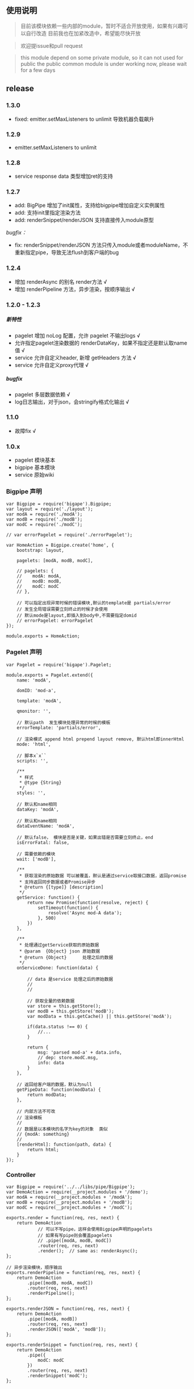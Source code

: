 ## 使用说明
> 目前该模块依赖一些内部的module，暂时不适合开放使用，如果有兴趣可以自行改造
> 目前我也在加紧改造中，希望能尽快开放

> 欢迎提issue和pull request

> this module depend on some private module, so it can not used for public
> the public common module is under working now, please wait for a few days


## release

### 1.3.0
- fixed: emitter.setMaxListeners to unlimit 导致机器负载飙升

### 1.2.9
- emitter.setMaxListeners to unlimit

### 1.2.8
- service response data 类型增加ret的支持

### 1.2.7
- add: BigPipe 增加了init属性，支持给bigpipe增加自定义实例属性
- add: 支持init里指定渲染方法
- add: renderSnippet/renderJSON 支持直接传入module原型

*bugfix：*
- fix: renderSnippet/renderJSON 方法只传入module或者moduleName，不重新指定pipe，导致无法flush到客户端的bug


### 1.2.4
- 增加 renderAsync 的别名 render方法 √
- 增加 renderPipeline 方法，异步渲染，按顺序输出 √


### 1.2.0 - 1.2.3

##### 新特性
- pagelet 增加 noLog 配置，允许 pagelet 不输出logs √
- 允许指定pagelet渲染数据的 renderDataKey，如果不指定还是默认取name值 √
- service 允许自定义header, 新增 getHeaders 方法 √
- service 允许自定义proxy代理 √


##### bugfix
- pagelet 多层数据依赖 √
- log日志输出，对于json，会stringify格式化输出 √

### 1.1.0
- 故障fix √

### 1.0.x

- pagelet 模块基本
- bigpipe 基本模块
- service 原始wiki

### Bigpipe 声明
```
var Bigpipe = require('bigape').Bigpipe;
var layout = require('./layout');
var modA = require('./modA');
var modB = require('./modB');
var modC = require('./modC');

// var errorPagelet = require('./errorPagelet');

var HomeAction = Bigpipe.create('home', {
    bootstrap: layout,

    pagelets: [modA, modB, modC],

    // pagelets: {
    //    modA: modA,
    //    modB: modB,
    //    modC: modC
    // },

    // 可以指定出现异常时候的错误模块,默认的template是 partials/error
    // 发生全局错误需要立刻终止的时候才会使用
    // 默认mode是layout,即插入到body中,不需要指定domid
    // errorPagelet: errorPagelet
});

module.exports = HomeAction;
```

### Pagelet 声明

```
var Pagelet = require('bigape').Pagelet;

module.exports = Pagelet.extend({
    name: 'modA',

    domID: 'mod-a',

    template: 'modA',

    qmonitor: '',

    // 默认path  发生模块处理异常的时候的模板
    errorTemplate: 'partials/error',

    // 渲染模式 append html prepend layout remove, 默认html即innerHtml
    mode: 'html',

    // 脚本x`x``
    scripts: '',

    /**
     * 样式
     * @type {String}
     */
    styles: '',

    // 默认和name相同
    dataKey: 'modA',

    // 默认和name相同
    dataEventName: 'modA',

    // 默认false， 模块是否是关键，如果出错是否需要立刻终止，end
    isErrorFatal: false,

    // 需要依赖的模块
    wait: ['modB'],

    /**
     * 获取渲染的原始数据 可以被覆盖，默认是通过service取接口数据，返回promise
     * 支持返回同步数据或者Promise异步
     * @return {[type]} [description]
     */
    getService: function() {
        return new Promise(function(resolve, reject) {
            setTimeout(function() {
                resolve('Async mod-A data');
            }, 500)
        })
    },

    /**
     * 处理通过getService获取的原始数据
     * @param  {Object} json 原始数据
     * @return {Object}      处理之后的数据
     */
    onServiceDone: function(data) {

        // data 是service 处理之后的原始数据
        //
        //

        // 获取全量的依赖数据
        var store = this.getStore();
        var modB = this.getStore('modB');
        var modData = this.getCache() || this.getStore('modA');

        if(data.status !== 0) {
            //...
        }

        return {
            msg: 'parsed mod-a' + data.info,
            // dep: store.modC.msg,
            info: data
        }
    },

    // 返回给客户端的数据，默认为null
    getPipeData: function(modData) {
        return modData;
    },

    // 内部方法不可改
    // 渲染模板
    //
    // 数据是以本模块的名字为key的对象  类似
    // {modA: something}
    //
    [renderHtml]: function(path, data) {
        return html;
    }
});

```

### Controller
```
var Bigpipe = require('../../libs/pipe/Bigpipe');
var DemoAction = require(__project.modules + '/demo');
var modA = require(__project.modules + '/modA');
var modB = require(__project.modules + '/modB');
var modC = require(__project.modules + '/modC');

exports.render = function(req, res, next) {
    return DemoAction
            // 可以不写pipe，这样会使用Bigpipe声明的pagelets
            // 如果有写pipe则会覆盖pagelets
            // .pipe([modA, modB, modC])
            .router(req, res, next)
            .render();  // same as: renderAsync();
};

// 异步渲染模块，顺序输出
exports.renderPipeline = function(req, res, next) {
    return DemoAction
        .pipe([modB, modA, modC])
        .router(req, res, next)
        .renderPipeline();
};

exports.renderJSON = function(req, res, next) {
    return DemoAction
        .pipe([modA, modB])
        .router(req, res, next)
        .renderJSON(['modA', 'modB']);
};

exports.renderSnippet = function(req, res, next) {
    return DemoAction
        .pipe({
            modC: modC
        })
        .router(req, res, next)
        .renderSnippet('modC');
};

```
